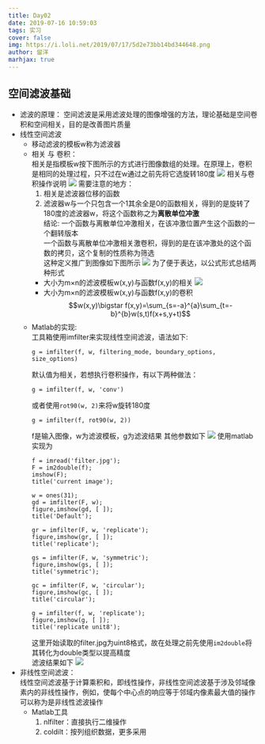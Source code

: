 ```yaml
---
title: Day02
date: 2019-07-16 10:59:03
tags: 实习
cover: false
img: https://i.loli.net/2019/07/17/5d2e73bb14bd344648.png
author: 留洋
marhjax: true
---
```

## 空间滤波基础


- 滤波的原理：     空间滤波是采用滤波处理的图像增强的方法，理论基础是空间卷积和空间相关，目的是改善图片质量
- 线性空间滤波
    - 移动滤波的模板w称为滤波器
    - 相关 与 卷积：    
        相关是指模板w按下图所示的方式进行图像数组的处理。在原理上，卷积是相同的处理过程，只不过在w通过之前先将它选旋转180度
        ![](https://i.loli.net/2019/07/16/5d2d9d9ea213761403.jpg)
        相关与卷积操作说明
        ![](https://i.loli.net/2019/07/16/5d2d9dffdbc4911045.jpg)
        需要注意的地方：    
        1. 相关是滤波器位移的函数
        2. 滤波器w与一个只包含一个1其余全是0的函数相关，得到的是旋转了180度的滤波器w，将这个函数称之为**离散单位冲激**     
        结论: 一个函数与离散单位冲激相关，在该冲激位置产生这个函数的一个翻转版本    
        一个函数与离散单位冲激相关激卷积，得到的是在该冲激处的这个函数的拷贝，这个复制的性质称为筛选    
        这种定义推广到图像如下图所示
        ![](https://i.loli.net/2019/07/17/5d2e77c7afba429201.jpg)
        为了便于表达，以公式形式总结两种形式
        +  大小为m×n的滤波模板w(x,y)与函数f(x,y)的相关
            ![](https://i.loli.net/2019/07/17/5d2e78e52323950837.jpg)
        +  大小为m×n的滤波模板w(x,y)与函数f(x,y)的卷积
            $$w(x,y)\bigstar f(x,y)=\sum_{s=-a}^{a}\sum_{t=-b}^{b}w(s,t)f(x+s,y+t)$$
    - Matlab的实现:    
        工具箱使用imfilter来实现线性空间滤波，语法如下:
        ```
        g = imfilter(f, w, filtering_mode, boundary_options, size_options)
        ```
        默认值为相关，若想执行卷积操作，有以下两种做法：
        ```
        g = imfilter(f, w, 'conv')
        ```
        或者使用`rot90(w, 2)`来将w旋转180度
        ```
        g = imfilter(f, rot90(w, 2))
        ```
        f是输入图像，w为滤波模板，g为滤波结果
        其他参数如下
        ![](https://i.loli.net/2019/07/17/5d2e84e556ad615011.jpg)
        使用matlab实现为
        ```
        f = imread('filter.jpg');
        F = im2double(f);
        imshow(F);
        title('current image');

        w = ones(31);
        gd = imfilter(F, w);
        figure,imshow(gd, [ ]);
        title('Default');

        gr = imfilter(F, w, 'replicate');
        figure,imshow(gr, [ ]);
        title('replicate');

        gs = imfilter(F, w, 'symmetric');
        figure,imshow(gs, [ ]);
        title('symmetric');

        gc = imfilter(F, w, 'circular');
        figure,imshow(gc, [ ]);
        title('circular');

        g = imfilter(f, w, 'replicate');
        figure,imshow(g, [ ]);
        title('replicate unit8');
        ```
        这里开始读取的filter.jpg为uint8格式，故在处理之前先使用`im2double`将其转化为double类型以提高精度     
        滤波结果如下
        ![](https://i.loli.net/2019/07/17/5d2e8517ac67e80281.jpg)
- 非线性空间滤波：     
线性空间滤波基于计算乘积和，即线性操作，非线性空间滤波基于涉及邻域像素内的非线性操作，例如，使每个中心点的响应等于邻域内像素最大值的操作可以称为是非线性滤波操作      
    - Matlab工具
        1. nlfilter：直接执行二维操作
        2. coldilt：按列组织数据，更多采用


